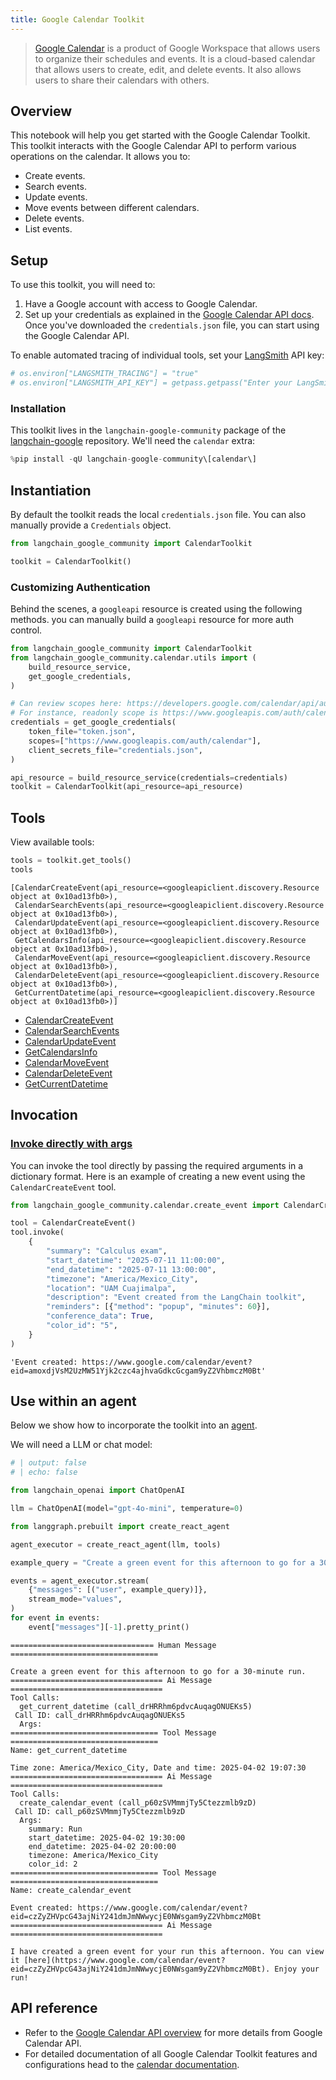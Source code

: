 ```yaml
---
title: Google Calendar Toolkit
---
```


> [Google Calendar](https://workspace.google.com/intl/en-419/products/calendar/) is a product of Google Workspace that allows users to organize their schedules and events. It is a cloud-based calendar that allows users to create, edit, and delete events. It also allows users to share their calendars with others.

## Overview

This notebook will help you get started with the Google Calendar Toolkit. This toolkit interacts with the Google Calendar API to perform various operations on the calendar. It allows you to:

- Create events.
- Search events.
- Update events.
- Move events between different calendars.
- Delete events.
- List events.

## Setup

To use this toolkit, you will need to:

1. Have a Google account with access to Google Calendar.
2. Set up your credentials as explained in the [Google Calendar API docs](https://developers.google.com/calendar/api/quickstart/python#authorize_credentials_for_a_desktop_application). Once you've downloaded the `credentials.json` file, you can start using the Google Calendar API.

To enable automated tracing of individual tools, set your [LangSmith](https://docs.smith.langchain.com/) API key:


```python
# os.environ["LANGSMITH_TRACING"] = "true"
# os.environ["LANGSMITH_API_KEY"] = getpass.getpass("Enter your LangSmith API key: ")
```

### Installation

This toolkit lives in the `langchain-google-community` package of the [langchain-google](https://github.com/langchain-ai/langchain-google) repository. We'll need the `calendar` extra:


```python
%pip install -qU langchain-google-community\[calendar\]
```

## Instantiation

By default the toolkit reads the local `credentials.json` file. You can also manually provide a `Credentials` object.


```python
from langchain_google_community import CalendarToolkit

toolkit = CalendarToolkit()
```

### Customizing Authentication

Behind the scenes, a `googleapi` resource is created using the following methods. you can manually build a `googleapi` resource for more auth control.


```python
from langchain_google_community import CalendarToolkit
from langchain_google_community.calendar.utils import (
    build_resource_service,
    get_google_credentials,
)

# Can review scopes here: https://developers.google.com/calendar/api/auth
# For instance, readonly scope is https://www.googleapis.com/auth/calendar.readonly
credentials = get_google_credentials(
    token_file="token.json",
    scopes=["https://www.googleapis.com/auth/calendar"],
    client_secrets_file="credentials.json",
)

api_resource = build_resource_service(credentials=credentials)
toolkit = CalendarToolkit(api_resource=api_resource)
```

## Tools
View available tools:


```python
tools = toolkit.get_tools()
tools
```



```output
[CalendarCreateEvent(api_resource=<googleapiclient.discovery.Resource object at 0x10ad13fb0>),
 CalendarSearchEvents(api_resource=<googleapiclient.discovery.Resource object at 0x10ad13fb0>),
 CalendarUpdateEvent(api_resource=<googleapiclient.discovery.Resource object at 0x10ad13fb0>),
 GetCalendarsInfo(api_resource=<googleapiclient.discovery.Resource object at 0x10ad13fb0>),
 CalendarMoveEvent(api_resource=<googleapiclient.discovery.Resource object at 0x10ad13fb0>),
 CalendarDeleteEvent(api_resource=<googleapiclient.discovery.Resource object at 0x10ad13fb0>),
 GetCurrentDatetime(api_resource=<googleapiclient.discovery.Resource object at 0x10ad13fb0>)]
```


- [CalendarCreateEvent](https://python.langchain.com/api_reference/google_community/calendar/langchain_google_community.calendar.create_event.CalendarCreateEvent.html)
- [CalendarSearchEvents](https://python.langchain.com/api_reference/google_community/calendar/langchain_google_community.calendar.search_events.CalendarSearchEvents.html)
- [CalendarUpdateEvent](https://python.langchain.com/api_reference/google_community/calendar/langchain_google_community.calendar.update_event.CalendarUpdateEvent.html)
- [GetCalendarsInfo](https://python.langchain.com/api_reference/google_community/calendar/langchain_google_community.calendar.get_calendars_info.GetCalendarsInfo.html)
- [CalendarMoveEvent](https://python.langchain.com/api_reference/google_community/calendar/langchain_google_community.calendar.move_event.CalendarMoveEvent.html)
- [CalendarDeleteEvent](https://python.langchain.com/api_reference/google_community/calendar/langchain_google_community.calendar.delete_event.CalendarDeleteEvent.html)
- [GetCurrentDatetime](https://python.langchain.com/api_reference/google_community/calendar/langchain_google_community.calendar.current_datetime.GetCurrentDatetime.html)

## Invocation

### [Invoke directly with args](/oss/concepts/tools/#use-the-tool-directly)

You can invoke the tool directly by passing the required arguments in a dictionary format. Here is an example of creating a new event using the `CalendarCreateEvent` tool.


```python
from langchain_google_community.calendar.create_event import CalendarCreateEvent

tool = CalendarCreateEvent()
tool.invoke(
    {
        "summary": "Calculus exam",
        "start_datetime": "2025-07-11 11:00:00",
        "end_datetime": "2025-07-11 13:00:00",
        "timezone": "America/Mexico_City",
        "location": "UAM Cuajimalpa",
        "description": "Event created from the LangChain toolkit",
        "reminders": [{"method": "popup", "minutes": 60}],
        "conference_data": True,
        "color_id": "5",
    }
)
```



```output
'Event created: https://www.google.com/calendar/event?eid=amoxdjVsM2UzMW51Yjk2czc4ajhvaGdkcGcgam9yZ2VhbmczM0Bt'
```


## Use within an agent

Below we show how to incorporate the toolkit into an [agent](/oss/tutorials/agents).

We will need a LLM or chat model:

<ChatModelTabs customVarName="llm" />


```python
# | output: false
# | echo: false

from langchain_openai import ChatOpenAI

llm = ChatOpenAI(model="gpt-4o-mini", temperature=0)
```


```python
from langgraph.prebuilt import create_react_agent

agent_executor = create_react_agent(llm, tools)
```


```python
example_query = "Create a green event for this afternoon to go for a 30-minute run."

events = agent_executor.stream(
    {"messages": [("user", example_query)]},
    stream_mode="values",
)
for event in events:
    event["messages"][-1].pretty_print()
```
```output
================================ Human Message =================================

Create a green event for this afternoon to go for a 30-minute run.
================================== Ai Message ==================================
Tool Calls:
  get_current_datetime (call_drHRRhm6pdvcAuqagONUEKs5)
 Call ID: call_drHRRhm6pdvcAuqagONUEKs5
  Args:
================================= Tool Message =================================
Name: get_current_datetime

Time zone: America/Mexico_City, Date and time: 2025-04-02 19:07:30
================================== Ai Message ==================================
Tool Calls:
  create_calendar_event (call_p60zSVMmmjTy5Ctezzmlb9zD)
 Call ID: call_p60zSVMmmjTy5Ctezzmlb9zD
  Args:
    summary: Run
    start_datetime: 2025-04-02 19:30:00
    end_datetime: 2025-04-02 20:00:00
    timezone: America/Mexico_City
    color_id: 2
================================= Tool Message =================================
Name: create_calendar_event

Event created: https://www.google.com/calendar/event?eid=czZyZHVpcG43ajNiY241dmJmNWwycjE0NWsgam9yZ2VhbmczM0Bt
================================== Ai Message ==================================

I have created a green event for your run this afternoon. You can view it [here](https://www.google.com/calendar/event?eid=czZyZHVpcG43ajNiY241dmJmNWwycjE0NWsgam9yZ2VhbmczM0Bt). Enjoy your run!
```
## API reference

- Refer to the [Google Calendar API overview](https://developers.google.com/calendar/api/guides/overview) for more details from Google Calendar API.
- For detailed documentation of all Google Calendar Toolkit features and configurations head to the [calendar documentation](https://python.langchain.com/api_reference/google_community/calendar.html).
